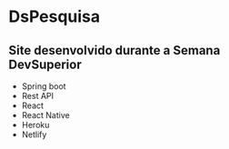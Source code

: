 # DsPesquisa

## Site desenvolvido durante a Semana DevSuperior

  - Spring boot
  - Rest API
  - React
  - React Native
  - Heroku
  - Netlify
